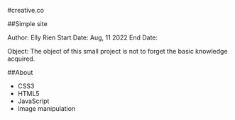 #creative.co

##Simple site

Author: Elly Rien
Start Date: Aug, 11 2022
End Date: 

Object:
The object of this small project is not to forget the basic knowledge acquired.

##About

- CSS3
- HTML5
- JavaScript
- Image manipulation
